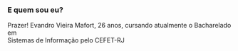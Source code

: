### E quem sou eu?

Prazer! Evandro Vieira Mafort, 26 anos, cursando atualmente o Bacharelado em  
Sistemas de Informação pelo CEFET-RJ

